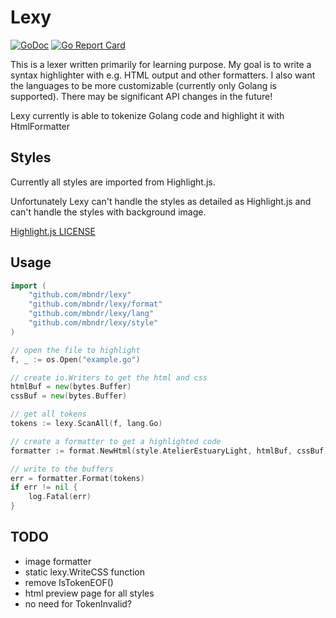 # Lexy
[![GoDoc](https://godoc.org/github.com/mbndr/lexy?status.svg)](https://godoc.org/github.com/mbndr/lexy)
[![Go Report Card](https://goreportcard.com/badge/github.com/mbndr/lexy)](https://goreportcard.com/report/github.com/mbndr/lexy)

This is a lexer written primarily for learning purpose. My goal is to write a syntax highlighter with e.g. HTML output and other formatters. I also want the languages to be  more customizable (currently only Golang is supported). There may be significant API changes in the future!

Lexy currently is able to tokenize Golang code and highlight it with HtmlFormatter 

## Styles
Currently all styles are imported from Highlight.js.

Unfortunately Lexy can't handle the styles as detailed as Highlight.js and can't handle the styles with background image.

[Highlight.js LICENSE](https://github.com/highlightjs/highlight.js/blob/master/LICENSE)

## Usage
```go
import (
    "github.com/mbndr/lexy"
    "github.com/mbndr/lexy/format"
    "github.com/mbndr/lexy/lang"
    "github.com/mbndr/lexy/style"
)

// open the file to highlight
f, _ := os.Open("example.go")

// create io.Writers to get the html and css
htmlBuf = new(bytes.Buffer)
cssBuf = new(bytes.Buffer)

// get all tokens
tokens := lexy.ScanAll(f, lang.Go)

// create a formatter to get a highlighted code
formatter := format.NewHtml(style.AtelierEstuaryLight, htmlBuf, cssBuf)

// write to the buffers
err = formatter.Format(tokens)
if err != nil {
    log.Fatal(err)
}
```

## TODO
- image formatter
- static lexy.WriteCSS function
- remove IsTokenEOF()
- html preview page for all styles
- no need for TokenInvalid?
